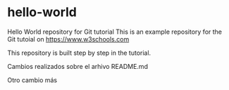 # hello-world
Hello World repository for Git tutorial
This is an example repository for the Git tutoial on https://www.w3schools.com

This repository is built step by step in the tutorial.

Cambios realizados sobre el arhivo README.md

Otro cambio más
